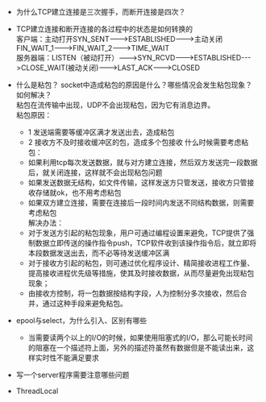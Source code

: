 * 为什么TCP建立连接是三次握手，而断开连接是四次？  

* TCP建立连接和断开连接的各过程中的状态是如何转换的  
  客户端：主动打开SYN_SENT--->ESTABLISHED--->主动关闭FIN_WAIT_1--->FIN_WAIT_2--->TIME_WAIT  
  服务器端：LISTEN（被动打开）--->SYN_RCVD--->ESTABLISHED--->CLOSE_WAIT(被动关闭)--->LAST_ACK--->CLOSED
  
* 什么是粘包？ socket中造成粘包的原因是什么？哪些情况会发生粘包现象？如何解决？  
  粘包在流传输中出现，UDP不会出现粘包，因为它有消息边界。      
  粘包原因：  
  + 1 发送端需要等缓冲区满才发送出去，造成粘包
  + 2 接收方不及时接收缓冲区的包，造成多个包接收
  什么时候需要考虑粘包：  
  + 如果利用tcp每次发送数据，就与对方建立连接，然后双方发送完一段数据后，就关闭连接，这样就不会出现粘包问题
  + 如果发送数据无结构，如文件传输，这样发送方只管发送，接收方只管接收存储就ok，也不用考虑粘包
  + 如果双方建立连接，需要在连接后一段时间内发送不同结构数据，则需要考虑粘包  
  解决办法：
  + 对于发送方引起的粘包现象，用户可通过编程设置来避免，TCP提供了强制数据立即传送的操作指令push，TCP软件收到该操作指令后，就立即将本段数据发送出去，而不必等待发送缓冲区满
  + 对于接收方引起的粘包，则可通过优化程序设计、精简接收进程工作量、提高接收进程优先级等措施，使其及时接收数据，从而尽量避免出现粘包现象；
  + 由接收方控制，将一包数据按结构字段，人为控制分多次接收，然后合并，通过这种手段来避免粘包。
  
* epool与select，为什么引入、区别有哪些  
  + 当需要读两个以上的I/O的时候，如果使用阻塞式的I/O，那么可能长时间的阻塞在一个描述符上面，另外的描述符虽然有数据但是不能读出来，这样实时性不能满足要求
  
* 写一个server程序需要注意哪些问题  

* ThreadLocal  

